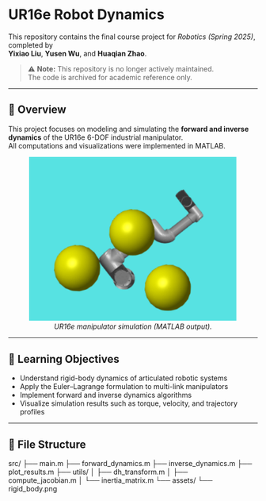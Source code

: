 # UR16e Robot Dynamics

This repository contains the final course project for *Robotics (Spring 2025)*, completed by  
**Yixiao Liu**, **Yusen Wu**, and **Huaqian Zhao**.

> ⚠️ **Note:** This repository is no longer actively maintained.  
> The code is archived for academic reference only.

---

## 📘 Overview

This project focuses on modeling and simulating the **forward and inverse dynamics** of the UR16e 6-DOF industrial manipulator.  
All computations and visualizations were implemented in MATLAB.

<div align="center">
  <img src="assets/rigid_body.png" alt="UR16e simulation" width="420"/>
  <br/>
  <em>UR16e manipulator simulation (MATLAB output).</em>
</div>

---

## 🧠 Learning Objectives

- Understand rigid-body dynamics of articulated robotic systems  
- Apply the Euler–Lagrange formulation to multi-link manipulators  
- Implement forward and inverse dynamics algorithms  
- Visualize simulation results such as torque, velocity, and trajectory profiles  

---

## 🧩 File Structure
src/
├── main.m
├── forward_dynamics.m
├── inverse_dynamics.m
├── plot_results.m
├── utils/
│   ├── dh_transform.m
│   ├── compute_jacobian.m
│   └── inertia_matrix.m
└── assets/
└── rigid_body.png
